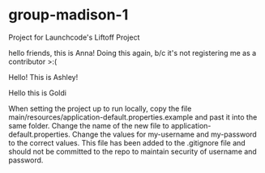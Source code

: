 # group-madison-1
Project for Launchcode's Liftoff Project


hello friends, this is Anna! Doing this again, b/c it's not registering me as a contributor >:(

Hello! This is Ashley!

Hello this is Goldi

When setting the project up to run locally, copy the file main/resources/application-default.properties.example and past it into the same folder.
Change the name of the new file to application-default.properties.
Change the values for my-username and my-password to the correct values.
This file has been added to the .gitignore file and should not be committed to the repo to maintain security of username and password.

